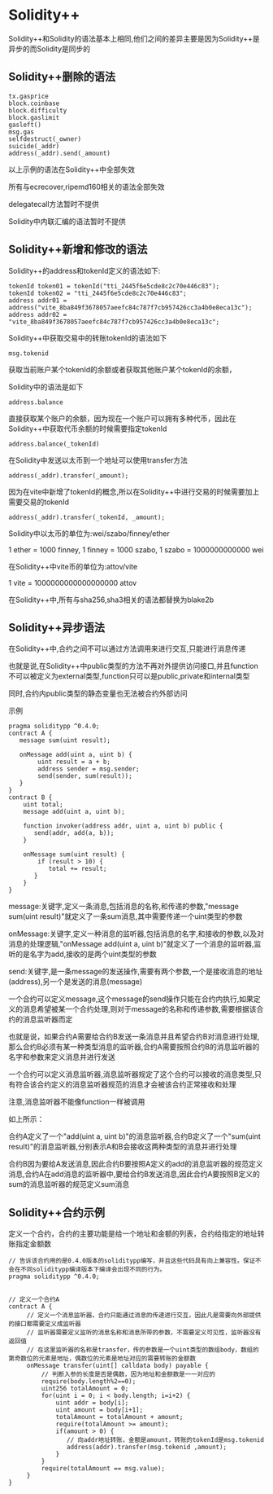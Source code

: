 # Solidity++

Solidity++和Solidity的语法基本上相同,他们之间的差异主要是因为Solidity++是异步的而Solidity是同步的

## Solidity++删除的语法

```
tx.gasprice
block.coinbase
block.difficulty
block.gaslimit
gasleft()
msg.gas
selfdestruct(_owner)
suicide(_addr)
address(_addr).send(_amount)
```

以上示例的语法在Solidity++中全部失效

所有与ecrecover,ripemd160相关的语法全部失效

delegatecall方法暂时不提供

Solidity中内联汇编的语法暂时不提供


## Solidity++新增和修改的语法

Solidity++的address和tokenId定义的语法如下:

```
tokenId token01 = tokenId("tti_2445f6e5cde8c2c70e446c83");
tokenId token02 = "tti_2445f6e5cde8c2c70e446c83";
address addr01 = address("vite_8ba849f3678057aeefc84c787f7cb957426cc3a4b0e8eca13c");
address addr02 = "vite_8ba849f3678057aeefc84c787f7cb957426cc3a4b0e8eca13c";
```

Solidity++中获取交易中的转账tokenId的语法如下

```
msg.tokenid
```

获取当前账户某个tokenId的余额或者获取其他账户某个tokenId的余额，

Solidity中的语法是如下

```
address.balance
```

直接获取某个账户的余额，因为现在一个账户可以拥有多种代币，因此在Solidity++中获取代币余额的时候需要指定tokenId

```
address.balance(_tokenId)
```

在Solidity中发送以太币到一个地址可以使用transfer方法

```
address(_addr).transfer(_amount);
```

因为在vite中新增了tokenId的概念,所以在Solidity++中进行交易的时候需要加上需要交易的tokenId

```
address(_addr).transfer(_tokenId, _amount);
```

Solidity中以太币的单位为:wei/szabo/finney/ether

1 ether = 1000 finney, 1 finney = 1000 szabo, 1 szabo = 1000000000000 wei

在Solidity++中vite币的单位为:attov/vite

1 vite = 1000000000000000000 attov

在Solidity++中,所有与sha256,sha3相关的语法都替换为blake2b


## Solidity++异步语法

在Solidity++中,合约之间不可以通过方法调用来进行交互,只能进行消息传递

也就是说,在Solidity++中public类型的方法不再对外提供访问接口,并且function不可以被定义为external类型,function只可以是public,private和internal类型

同时,合约内public类型的静态变量也无法被合约外部访问

示例

```
pragma soliditypp ^0.4.0;
contract A {
   message sum(uint result);

   onMessage add(uint a, uint b) {
        uint result = a + b;
        address sender = msg.sender;
        send(sender, sum(result));
   }
}
contract B {
    uint total;
    message add(uint a, uint b);

    function invoker(address addr, uint a, uint b) public {
       send(addr, add(a, b));
    }

    onMessage sum(uint result) {
        if (result > 10) {
           total += result;
       }
    }
}
```

message:关键字,定义一条消息,包括消息的名称,和传递的参数,"message sum(uint result)"就定义了一条sum消息,其中需要传递一个uint类型的参数

onMessage:关键字,定义一种消息的监听器,包括消息的名字,和接收的参数,以及对消息的处理逻辑,"onMessage add(uint a, uint b)"就定义了一个消息的监听器,监听的是名字为add,接收的是两个uint类型的参数

send:关键字,是一条message的发送操作,需要有两个参数,一个是接收消息的地址(address),另一个是发送的消息(message)

一个合约可以定义message,这个message的send操作只能在合约内执行,如果定义的消息希望被某一个合约处理,则对于message的名称和传递参数,需要根据该合约的消息监听器而定

也就是说，如果合约A需要给合约B发送一条消息并且希望合约B对消息进行处理,那么合约B必须有某一种类型消息的监听器,合约A需要按照合约B的消息监听器的名字和参数来定义消息并进行发送

一个合约可以定义消息监听器,消息监听器规定了这个合约可以接收的消息类型,只有符合该合约定义的消息监听器规范的消息才会被该合约正常接收和处理

注意,消息监听器不能像function一样被调用

如上所示：

合约A定义了一个"add(uint a, uint b)"的消息监听器,合约B定义了一个"sum(uint result)"的消息监听器,分别表示A和B会接收这两种类型的消息并进行处理

合约B因为要给A发送消息,因此合约B要按照A定义的add的消息监听器的规范定义消息,合约A在add消息的监听器中,要给合约B发送消息,因此合约A要按照B定义的sum的消息监听器的规范定义sum消息


## Solidity++合约示例

定义一个合约，合约的主要功能是给一个地址和金额的列表，合约给指定的地址转账指定金额数

```
// 告诉该合约用的是0.4.0版本的soliditypp编写，并且这些代码具有向上兼容性。保证不会在不同soliditypp编译版本下编译会出现不同的行为。
pragma soliditypp ^0.4.0;
 
 
// 定义一个合约A
contract A {
     // 定义一个消息监听器，合约只能通过消息的传递进行交互，因此凡是需要向外部提供的接口都需要定义成监听器
     // 监听器需要定义监听的消息名称和消息所带的参数，不需要定义可见性，监听器没有返回值
     // 在这里监听器的名称是transfer，传的参数是一个uint类型的数组body，数组的第奇数位的元素是地址，偶数位的元素是地址对应的需要转账的金额数
     onMessage transfer(uint[] calldata body) payable {
         // 判断入参的长度是否是偶数，因为地址和金额数是一一对应的
         require(body.length%2==0);
         uint256 totalAmount = 0;
         for(uint i = 0; i < body.length; i=i+2) {
             uint addr = body[i];
             uint amount = body[i+1];
             totalAmount = totalAmount + amount;
             require(totalAmount >= amount);
             if(amount > 0) {
                // 向addr地址转账，金额是amount，转账的tokenId是msg.tokenid
                address(addr).transfer(msg.tokenid ,amount);
             }
         }
         require(totalAmount == msg.value);
     }
}
```
